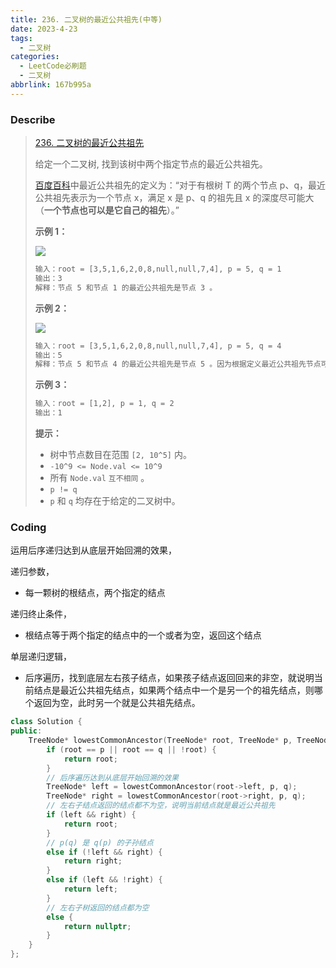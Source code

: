 ```yaml
---
title: 236. 二叉树的最近公共祖先(中等)
date: 2023-4-23
tags:
  - 二叉树
categories:
  - LeetCode必刷题
  - 二叉树
abbrlink: 167b995a
---
```


### Describe

> [236. 二叉树的最近公共祖先](https://leetcode.cn/problems/lowest-common-ancestor-of-a-binary-tree/)
>
> 给定一个二叉树, 找到该树中两个指定节点的最近公共祖先。
>
> [百度百科](https://baike.baidu.com/item/最近公共祖先/8918834?fr=aladdin)中最近公共祖先的定义为：“对于有根树 T 的两个节点 p、q，最近公共祖先表示为一个节点 x，满足 x 是 p、q 的祖先且 x 的深度尽可能大（**一个节点也可以是它自己的祖先**）。”
>
>  
>
> **示例 1：**
>
> ![](https://s1.vika.cn/space/2023/04/23/0d8ea15a8cc94de68125256038cc01f0)
>
> ```txt
> 输入：root = [3,5,1,6,2,0,8,null,null,7,4], p = 5, q = 1
> 输出：3
> 解释：节点 5 和节点 1 的最近公共祖先是节点 3 。
> ```
>
> **示例 2：**
>
> ![](https://s1.vika.cn/space/2023/04/23/0d8ea15a8cc94de68125256038cc01f0)
>
> ```txt
> 输入：root = [3,5,1,6,2,0,8,null,null,7,4], p = 5, q = 4
> 输出：5
> 解释：节点 5 和节点 4 的最近公共祖先是节点 5 。因为根据定义最近公共祖先节点可以为节点本身。
> ```
>
> **示例 3：**
>
> ```txt
> 输入：root = [1,2], p = 1, q = 2
> 输出：1
> ```
>
>  
>
> **提示：**
>
> - 树中节点数目在范围 `[2, 10^5]` 内。
> - `-10^9 <= Node.val <= 10^9`
> - 所有 `Node.val` `互不相同` 。
> - `p != q`
> - `p` 和 `q` 均存在于给定的二叉树中。

### Coding

运用后序递归达到从底层开始回溯的效果，

递归参数，

- 每一颗树的根结点，两个指定的结点

递归终止条件，

- 根结点等于两个指定的结点中的一个或者为空，返回这个结点

单层递归逻辑，

- 后序遍历，找到底层左右孩子结点，如果孩子结点返回回来的非空，就说明当前结点是最近公共祖先结点，如果两个结点中一个是另一个的祖先结点，则哪个返回为空，此时另一个就是公共祖先结点。

```cpp
class Solution {
public:
    TreeNode* lowestCommonAncestor(TreeNode* root, TreeNode* p, TreeNode* q) {
        if (root == p || root == q || !root) {
            return root;
        }
        // 后序遍历达到从底层开始回溯的效果
        TreeNode* left = lowestCommonAncestor(root->left, p, q);
        TreeNode* right = lowestCommonAncestor(root->right, p, q);
        // 左右子结点返回的结点都不为空，说明当前结点就是最近公共祖先
        if (left && right) {
            return root;
        }
        // p(q) 是 q(p) 的子孙结点
        else if (!left && right) {
            return right;
        }
        else if (left && !right) {
            return left;
        }
        // 左右子树返回的结点都为空
        else {
            return nullptr;
        }
    }
};
```

